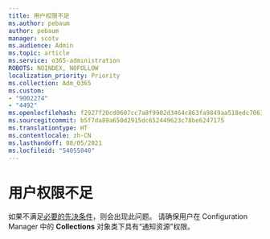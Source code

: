 ```yaml
---
title: 用户权限不足
ms.author: pebaum
author: pebaum
manager: scotv
ms.audience: Admin
ms.topic: article
ms.service: o365-administration
ROBOTS: NOINDEX, NOFOLLOW
localization_priority: Priority
ms.collection: Adm_O365
ms.custom:
- "9002274"
- "4492"
ms.openlocfilehash: f2927f20cd0607cc7a8f9902d3464c863fa9849aa518edc7061bb2dcf81cc534
ms.sourcegitcommit: b5f7da89a650d2915dc652449623c78be6247175
ms.translationtype: HT
ms.contentlocale: zh-CN
ms.lasthandoff: 08/05/2021
ms.locfileid: "54055040"
---
```

# <a name="insufficient-user-permissions"></a>用户权限不足

如果不满足[必要的先决条件](https://docs.microsoft.com/configmgr/tenant-attach/device-sync-actions#prerequisites)，则会出现此问题。 请确保用户在 Configuration Manager 中的 **Collections** 对象类下具有“通知资源”权限。

